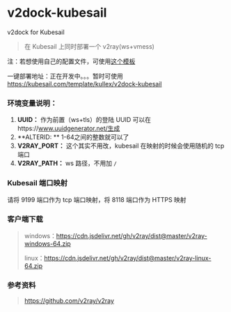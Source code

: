 # v2dock-kubesail

v2dock for Kubesail

> 在 Kubesail 上同时部署一个 v2ray(ws+vmess)

注：若想使用自己的配置文件，可使用[这个模板](https://kubesail.com/template/bclswl0827/v2ray)

一键部署地址：正在开发中。。。暂时可使用 
https://kubesail.com/template/kullex/v2dock-kubesail

### 环境变量说明：

1. **UUID：** 作为前置（ws+tls）的登陆 UUID 可以在https://www.uuidgenerator.net/生成
2. **ALTERID: ** 1-64之间的整数就可以了
3. **V2RAY_PORT：** 这个其实不用改，kubesail 在映射的时候会使用随机的 tcp 端口
4. **V2RAY_PATH：** ws 路径，不用加 `/`


### Kubesail 端口映射

请将 9199 端口作为 tcp 端口映射，将 8118 端口作为 HTTPS 映射

### 客户端下载
>  windows：https://cdn.jsdelivr.net/gh/v2ray/dist@master/v2ray-windows-64.zip
>
> linux：https://cdn.jsdelivr.net/gh/v2ray/dist@master/v2ray-linux-64.zip

### 参考资料

> https://github.com/v2ray/v2ray

